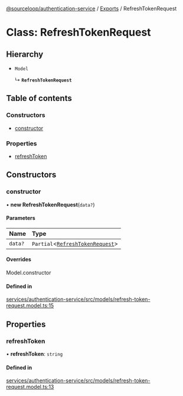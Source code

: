[@sourceloop/authentication-service](../README.md) / [Exports](../modules.md) / RefreshTokenRequest

# Class: RefreshTokenRequest

## Hierarchy

- `Model`

  ↳ **`RefreshTokenRequest`**

## Table of contents

### Constructors

- [constructor](RefreshTokenRequest.md#constructor)

### Properties

- [refreshToken](RefreshTokenRequest.md#refreshtoken)

## Constructors

### constructor

• **new RefreshTokenRequest**(`data?`)

#### Parameters

| Name | Type |
| :------ | :------ |
| `data?` | `Partial`<[`RefreshTokenRequest`](RefreshTokenRequest.md)\> |

#### Overrides

Model.constructor

#### Defined in

[services/authentication-service/src/models/refresh-token-request.model.ts:15](https://github.com/sourcefuse/loopback4-microservice-catalog/blob/00e854d46/services/authentication-service/src/models/refresh-token-request.model.ts#L15)

## Properties

### refreshToken

• **refreshToken**: `string`

#### Defined in

[services/authentication-service/src/models/refresh-token-request.model.ts:13](https://github.com/sourcefuse/loopback4-microservice-catalog/blob/00e854d46/services/authentication-service/src/models/refresh-token-request.model.ts#L13)
